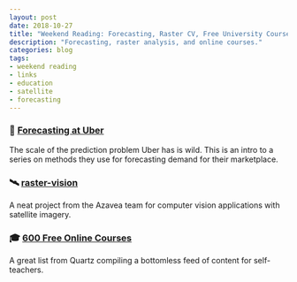 ```yaml
---
layout: post
date: 2018-10-27
title: "Weekend Reading: Forecasting, Raster CV, Free University Courses"
description: "Forecasting, raster analysis, and online courses."
categories: blog
tags:
- weekend reading
- links
- education
- satellite
- forecasting
---
```


### 🔮 [Forecasting at Uber](https://eng.uber.com/forecasting-introduction/)

The scale of the prediction problem Uber has is wild. This is an intro to a series on methods they use for forecasting demand for their marketplace.

### 🛰 [raster-vision](https://github.com/azavea/raster-vision)

A neat project from the Azavea team for computer vision applications with satellite imagery.

### 🎓 [600 Free Online Courses](https://qz.com/1437623/600-free-online-courses-you-can-take-from-universities-worldwide/)

A great list from Quartz compiling a bottomless feed of content for self-teachers.